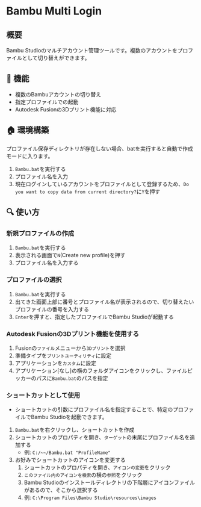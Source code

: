 # Bambu Multi Login
## 概要
Bambu Studioのマルチアカウント管理ツールです。複数のアカウントをプロファイルとして切り替えができます。
## 🔧 機能
- 複数のBambuアカウントの切り替え
- 指定プロファイルでの起動
- Autodesk Fusionの3Dプリント機能に対応
## 🏠 環境構築
プロファイル保存ディレクトリが存在しない場合、batを実行すると自動で作成モードに入ります。
1. `Bambu.bat`を実行する
2. プロファイル名を入力
3. 現在ログインしているアカウントをプロファイルとして登録するため、`Do you want to copy data from current directory?`に`Y`を押す
## 🔍 使い方
### 新規プロファイルの作成
1. `Bambu.bat`を実行する
2. 表示される画面で`N`(Create new profile)を押す
3. プロファイル名を入力する
### プロファイルの選択
1. `Bambu.bat`を実行する
2. 出てきた画面上部に番号とプロファイル名が表示されるので、切り替えたいプロファイルの番号を入力する
3. `Enter`を押すと、指定したプロファイルでBambu Studioが起動する
### Autodesk Fusionの3Dプリント機能を使用する
1. Fusionの`ファイル`メニューから`3Dプリント`を選択
2. 準備タイプを`プリントユーティリティ`に設定
3. アプリケーションを`カスタム`に設定
4. アプリケーション[なし]の横のフォルダアイコンをクリックし、ファイルピッカーのパスに`Bambu.bat`のパスを指定
### ショートカットとして使用
- ショートカットの引数にプロファイル名を指定することで、特定のプロファイルでBambu Studioを起動できます。
1. `Bambu.bat`を右クリックし、ショートカットを作成
2. ショートカットのプロパティを開き、`ターゲット`の末尾にプロファイル名を追加する
   - 例: `C:/~~/Bambu.bat "ProfileName"`
3. お好みでショートカットのアイコンを変更する
     1. ショートカットのプロパティを開き、`アイコンの変更`をクリック
     2. `このファイル内のアイコンを検索`の横の`参照`をクリック
     3. Bambu Studioのインストールディレクトリの下階層にアイコンファイルがあるので、そこから選択する
     4. 例: `C:\Program Files\Bambu Studio\resources\images`